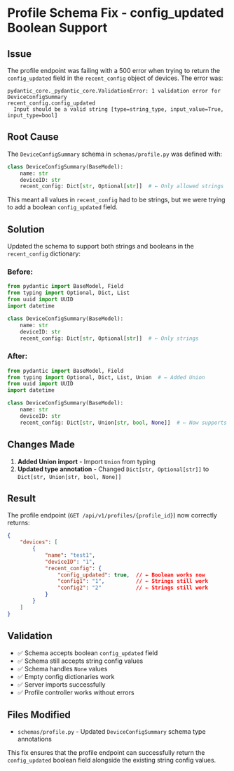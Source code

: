 # Profile Schema Fix - config_updated Boolean Support

## Issue
The profile endpoint was failing with a 500 error when trying to return the `config_updated` field in the `recent_config` object of devices. The error was:

```
pydantic_core._pydantic_core.ValidationError: 1 validation error for DeviceConfigSummary
recent_config.config_updated
  Input should be a valid string [type=string_type, input_value=True, input_type=bool]
```

## Root Cause
The `DeviceConfigSummary` schema in `schemas/profile.py` was defined with:

```python
class DeviceConfigSummary(BaseModel):
    name: str
    deviceID: str
    recent_config: Dict[str, Optional[str]]  # ← Only allowed strings
```

This meant all values in `recent_config` had to be strings, but we were trying to add a boolean `config_updated` field.

## Solution
Updated the schema to support both strings and booleans in the `recent_config` dictionary:

### Before:
```python
from pydantic import BaseModel, Field
from typing import Optional, Dict, List
from uuid import UUID
import datetime

class DeviceConfigSummary(BaseModel):
    name: str
    deviceID: str
    recent_config: Dict[str, Optional[str]]  # ← Only strings
```

### After:
```python
from pydantic import BaseModel, Field
from typing import Optional, Dict, List, Union  # ← Added Union
from uuid import UUID
import datetime

class DeviceConfigSummary(BaseModel):
    name: str
    deviceID: str
    recent_config: Dict[str, Union[str, bool, None]]  # ← Now supports strings, booleans, and None
```

## Changes Made

1. **Added Union import** - Import `Union` from typing
2. **Updated type annotation** - Changed `Dict[str, Optional[str]]` to `Dict[str, Union[str, bool, None]]`

## Result

The profile endpoint (`GET /api/v1/profiles/{profile_id}`) now correctly returns:

```json
{
    "devices": [
        {
            "name": "test1",
            "deviceID": "1",
            "recent_config": {
                "config_updated": true,  // ← Boolean works now
                "config1": "1",          // ← Strings still work
                "config2": "2"           // ← Strings still work
            }
        }
    ]
}
```

## Validation

- ✅ Schema accepts boolean `config_updated` field
- ✅ Schema still accepts string config values
- ✅ Schema handles `None` values
- ✅ Empty config dictionaries work
- ✅ Server imports successfully
- ✅ Profile controller works without errors

## Files Modified

- `schemas/profile.py` - Updated `DeviceConfigSummary` schema type annotations

This fix ensures that the profile endpoint can successfully return the `config_updated` boolean field alongside the existing string config values.